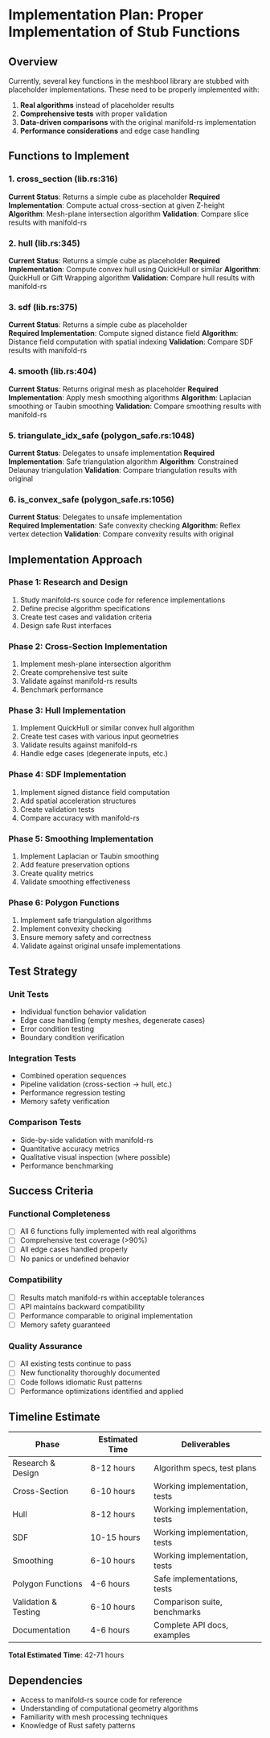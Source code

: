 # Implementation Plan: Proper Implementation of Stub Functions

## Overview
Currently, several key functions in the meshbool library are stubbed with placeholder implementations. These need to be properly implemented with:

1. **Real algorithms** instead of placeholder results
2. **Comprehensive tests** with proper validation
3. **Data-driven comparisons** with the original manifold-rs implementation
4. **Performance considerations** and edge case handling

## Functions to Implement

### 1. cross_section (lib.rs:316)
**Current Status**: Returns a simple cube as placeholder
**Required Implementation**: Compute actual cross-section at given Z-height
**Algorithm**: Mesh-plane intersection algorithm
**Validation**: Compare slice results with manifold-rs

### 2. hull (lib.rs:345) 
**Current Status**: Returns a simple cube as placeholder
**Required Implementation**: Compute convex hull using QuickHull or similar
**Algorithm**: QuickHull or Gift Wrapping algorithm
**Validation**: Compare hull results with manifold-rs

### 3. sdf (lib.rs:375)
**Current Status**: Returns a simple cube as placeholder  
**Required Implementation**: Compute signed distance field
**Algorithm**: Distance field computation with spatial indexing
**Validation**: Compare SDF results with manifold-rs

### 4. smooth (lib.rs:404)
**Current Status**: Returns original mesh as placeholder
**Required Implementation**: Apply mesh smoothing algorithms
**Algorithm**: Laplacian smoothing or Taubin smoothing
**Validation**: Compare smoothing results with manifold-rs

### 5. triangulate_idx_safe (polygon_safe.rs:1048)
**Current Status**: Delegates to unsafe implementation
**Required Implementation**: Safe triangulation algorithm
**Algorithm**: Constrained Delaunay triangulation
**Validation**: Compare triangulation results with original

### 6. is_convex_safe (polygon_safe.rs:1056)
**Current Status**: Delegates to unsafe implementation  
**Required Implementation**: Safe convexity checking
**Algorithm**: Reflex vertex detection
**Validation**: Compare convexity results with original

## Implementation Approach

### Phase 1: Research and Design
1. Study manifold-rs source code for reference implementations
2. Define precise algorithm specifications
3. Create test cases and validation criteria
4. Design safe Rust interfaces

### Phase 2: Cross-Section Implementation  
1. Implement mesh-plane intersection algorithm
2. Create comprehensive test suite
3. Validate against manifold-rs results
4. Benchmark performance

### Phase 3: Hull Implementation
1. Implement QuickHull or similar convex hull algorithm
2. Create test cases with various input geometries
3. Validate results against manifold-rs
4. Handle edge cases (degenerate inputs, etc.)

### Phase 4: SDF Implementation
1. Implement signed distance field computation
2. Add spatial acceleration structures
3. Create validation tests
4. Compare accuracy with manifold-rs

### Phase 5: Smoothing Implementation
1. Implement Laplacian or Taubin smoothing
2. Add feature preservation options
3. Create quality metrics
4. Validate smoothing effectiveness

### Phase 6: Polygon Functions
1. Implement safe triangulation algorithms
2. Implement convexity checking
3. Ensure memory safety and correctness
4. Validate against original unsafe implementations

## Test Strategy

### Unit Tests
- Individual function behavior validation
- Edge case handling (empty meshes, degenerate cases)
- Error condition testing
- Boundary condition verification

### Integration Tests
- Combined operation sequences
- Pipeline validation (cross-section → hull, etc.)
- Performance regression testing
- Memory safety verification

### Comparison Tests
- Side-by-side validation with manifold-rs
- Quantitative accuracy metrics
- Qualitative visual inspection (where possible)
- Performance benchmarking

## Success Criteria

### Functional Completeness
- [ ] All 6 functions fully implemented with real algorithms
- [ ] Comprehensive test coverage (>90%)
- [ ] All edge cases handled properly
- [ ] No panics or undefined behavior

### Compatibility
- [ ] Results match manifold-rs within acceptable tolerances
- [ ] API maintains backward compatibility
- [ ] Performance comparable to original implementation
- [ ] Memory safety guaranteed

### Quality Assurance
- [ ] All existing tests continue to pass
- [ ] New functionality thoroughly documented
- [ ] Code follows idiomatic Rust patterns
- [ ] Performance optimizations identified and applied

## Timeline Estimate

| Phase | Estimated Time | Deliverables |
|-------|----------------|--------------|
| Research & Design | 8-12 hours | Algorithm specs, test plans |
| Cross-Section | 6-10 hours | Working implementation, tests |
| Hull | 8-12 hours | Working implementation, tests |
| SDF | 10-15 hours | Working implementation, tests |
| Smoothing | 6-10 hours | Working implementation, tests |
| Polygon Functions | 4-6 hours | Safe implementations, tests |
| Validation & Testing | 6-10 hours | Comparison suite, benchmarks |
| Documentation | 4-6 hours | Complete API docs, examples |

**Total Estimated Time**: 42-71 hours

## Dependencies
- Access to manifold-rs source code for reference
- Understanding of computational geometry algorithms
- Familiarity with mesh processing techniques
- Knowledge of Rust safety patterns